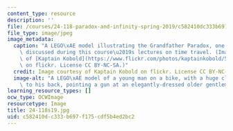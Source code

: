 ```yaml
---
content_type: resource
description: ''
file: /courses/24-118-paradox-and-infinity-spring-2019/c582410dc333b697f175cdf5b4ed2bc2_24-118s19.jpg
file_type: image/jpeg
image_metadata:
  caption: "A LEGO\xAE model illustrating the Grandfather Paradox, one of the topics\
    \ discussed during this course\u2019s lectures on time travel. (Image courtesy\
    \ of [Kaptain Kobold](https://www.flickr.com/photos/kaptainkobold/5838079736/in/photolist-9TTFHb-evwRF)\
    \ on flickr. License CC BY-NC-SA.)"
  credit: Image courtesy of Kaptain Kobold on flickr. License CC BY-NC-SA.
  image-alt: "A LEGO\xAE model of a young man on a bike, with a huge clock attached\
    \ to his back, pointing a gun at an elegantly-dressed older gentleman."
learning_resource_types: []
ocw_type: OCWImage
resourcetype: Image
title: 24-118s19.jpg
uid: c582410d-c333-b697-f175-cdf5b4ed2bc2
---
```

